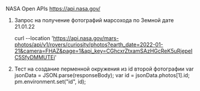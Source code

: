 

NASA Open APIs 
https://api.nasa.gov/



1. Запрос на получение фотографий марсохода по Земной дате 21.01.22
   
   curl --location 'https://api.nasa.gov/mars-photos/api/v1/rovers/curiosity/photos?earth_date=2022-01-21&camera=FHAZ&page=1&api_key=CGhcxrZtxamSAzHGcReK5uRjepeIC5SfyDMMUTEi'

2. Тест на создание перменной окружения из id второй фотографии
   var jsonData = JSON.parse(responseBody);
   var id = jsonData.photos[1].id;
   pm.environment.set("id", id);
